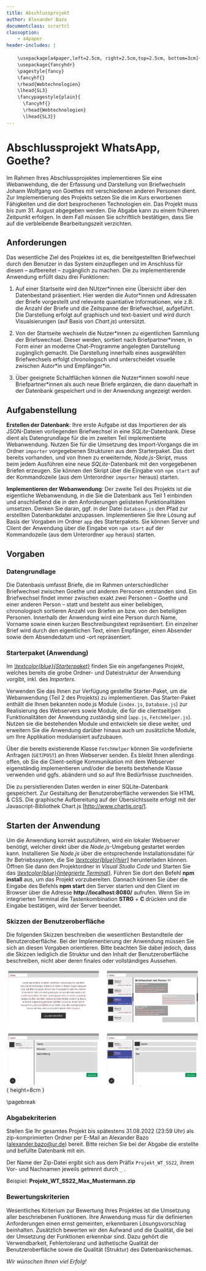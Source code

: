 ```yaml
---
title: Abschlussprojekt
author: Alexander Bazo
documentclass: scrartcl
classoption:
    - a4paper
header-includes: |

    \usepackage[a4paper,left=2.5cm, right=2.5cm,top=2.5cm, bottom=3cm]{geometry}
    \usepackage{fancyhdr}
    \pagestyle{fancy}
    \fancyhf{}
    \rhead{Webtechnologien}
    \lhead{SL3}
    \fancypagestyle{plain}{
      \fancyhf{}
      \rhead{Webtechnologien}
      \lhead{SL3}}
---
```


# Abschlussprojekt WhatsApp, Goethe?

Im Rahmen Ihres Abschlussprojektes implementieren Sie eine Webanwendung, die der Erfassung und Darstellung von Briefwechseln Johann Wolfgang von Goethes mit verschiedenen anderen Personen dient. Zur Implementierung des Projekts setzen Sie die im Kurs erworbenen Fähigkeiten und die dort besprochenen Technologien ein. Das Projekt muss bis zum 31. August abgegeben werden. Die Abgabe kann zu einem früheren Zeitpunkt erfolgen. In dem Fall müssen Sie schriftlich bestätigen, dass Sie auf die verbleibende Bearbeitungszeit verzichten.

## Anforderungen

Das wesentliche Ziel des Projektes ist es, die bereitgestellten Briefwechsel durch den Benutzer in das System einzupflegen und im Anschluss für diesen – aufbereitet – zugänglich zu machen. Die zu implementierende Anwendung erfüllt dazu drei Funktionen: 

1. Auf einer Startseite wird den NUtzer*innen eine Übersicht über den Datenbestand präsentiert. Hier werden die Autor\*innen und Adressaten der Briefe vorgestellt und relevante quantiative Informationen, wie z.B. die Anzahl der Briefe und die Zeitspanne der Briefwechsel, aufgeführt. Die Darstellung erfolgt auf graphisch und text-basiert und wird durch Visualsierungen (auf Basis von _Chart.js_) untersützt.

2. Von der Startseite wechseln die Nutzer\*innen zu eigentlichen Sammlung der Briefswechsel. Dieser werden, sortiert nach Briefpartner\*innen, in Form einer an moderne Chat-Programme angelegten Darstellung zugänglich gemacht. Die Darstellung innerhalb eines ausgewählten Briefwechsels erfolgt chronologisch und unterscheidet visuelle zwischen Autor\*in und Empfänger\*in.

3. Über geeignete Schaltflächen können die Nutzer\*innen sowohl neue Briefpartner\*innen als auch neue Briefe ergänzen, die dann dauerhaft in der Datenbank gespeichert und in der Anwendung angezeigt werden.

## Aufgabenstellung

**Erstellen der Datenbank**: Ihre erste Aufgabe ist das Importieren der als JSON-Dateien vorliegenden Briefwechsel in eine _SQLite_-Datenbank. Diese dient als Datengrundlage für die im zweiten Teil implementierte Webanwendung. Nutzen Sie für die Umsetzung des Import-Vorgangs die im Ordner `importer` vorgegebenen Strukturen aus dem Starterpaket. Das dort bereits vorhanden, und von Ihnen zu erweiternde, _Node.js_-Skript, muss beim jedem Ausführen eine neue _SQLite_-Datenbank mit den vorgegebenen Briefen erzeugen. Sie können den Skript über die Eingabe von `npm start` auf der Kommandozeile (aus dem Unterordner `importer` heraus) starten.

**Implementieren der Webanwendung**: Der zweite Teil des Projekts ist die eigentliche Webanwendung, in die Sie die Datenbank aus Teil 1 einbinden und anschließend die in den Anforderungen gelisteten Funktionalitäten umsetzen. Denken Sie daran, ggf. in der Datei `Database.js` den Pfad zur erstellten Datenbankdatei anzupassen. Implementieren Sie Ihre Lösung auf Basis der Vorgaben im Ordner `app` des Starterpakets. Sie können Server und Client der Anwendung über die Eingabe von `npm start` auf der Kommandozeile (aus dem Unterordner `app` heraus) starten.

## Vorgaben

### Datengrundlage

Die Datenbasis umfasst Briefe, die im Rahmen unterschiedlicher Briefwechsel zwischen Goethe und anderen Personen entstanden sind. Ein Briefwechsel findet immer zwischen exakt zwei Personen – Goethe und einer anderen Person – statt und besteht aus einer beliebigen, chronologisch sortieren Anzahl von Briefen an bzw. von den beteiligten Personen. Innerhalb der Anwendung wird eine Person durch Name, Vorname sowie einen kurzen Beschreibungstext repräsentiert. Ein einzelner Brief wird durch den eigentlichen Text, einen Empfänger, einen Absender sowie dem Absendedatum und -ort repräsentiert.

### Starterpaket (Anwendung)

Im [_\textcolor{blue}{Starterpaket}_](https://github.com/Webtechnologien-Regensburg/WebTech-SS2022-WhatsAppGoethe-Starter/archive/refs/heads/starter.zip) finden Sie ein angefangenes Projekt, welches bereits die grobe Ordner- und Dateistruktur der Anwendung vorgibt, inkl. des _Importers_.

Verwenden Sie das Ihnen zur Verfügung gestellte Starter-Paket, um die Webanwendung (Teil 2 des Projekts) zu implementieren. Das Starter-Paket enthält die Ihnen bekannten node.js Module (`index.js`, `Database.js`) zur Realisierung des Webservers sowie Module, die für die clientseitigen Funktionalitäten der Anwendung zuständig sind (`app.js`, `FetchHelper.js`). Nutzen sie die bestehenden Module und entwickeln sie diese weiter, und erweitern Sie die Anwendung darüber hinaus auch um zusätzliche Module, um Ihre Applikation modularisiert aufzubauen. 

Über die bereits existierende Klasse `FetchHelper` können Sie vordefinierte Anfragen (`GET`/`POST`) an Ihren Webserver senden. Es bleibt Ihnen allerdings offen, ob Sie die Client-seitige Kommunikation mit dem Webserver eigenständig implementieren und/oder die bereits bestehende Klasse verwenden und ggfs. abändern und so auf Ihre Bedürfnisse zuschneiden.

Die zu persistierenden Daten werden in einer SQLite-Datenbank gespeichert. Zur Gestaltung der Benutzeroberfläche verwenden Sie HTML & CSS. Die graphische Aufbereitung auf der Übersichtsseite erfolgt mit der Javascript-Bibliothek Chart.js [http://www.chartjs.org/]. 

## Starten der Anwendung

Um die Anwendung korrekt auszuführen, wird ein lokaler Webserver benötigt, welcher direkt über die _Node.js_-Umgebung gestartet werden kann. Installieren Sie _Node.js_ über die entsprechende Installationsdatei für Ihr Betriebssystem, die Sie [_\textcolor{blue}{hier}_](https://nodejs.org/en/download/) herunterladen können. Öffnen Sie dann den Projektordner in _Visual Studio Code_ und Starten Sie das [_\textcolor{blue}{integrierte Terminal}_](https://code.visualstudio.com/docs/editor/integrated-terminal). Führen Sie dort den Befehl **npm install** aus, um das Projekt vorzubereiten. Dannach können Sie über die Eingabe des Befehls **npm start** den Server starten und den Client im Browser über die Adresse **http://localhost:8080/** aufrufen. Wenn Sie im integrierten Terminal die Tastenkombination **STRG** + **C** drücken und die Eingabe bestätigen, wird der Server beendet.

### Skizzen der Benutzeroberfläche

Die folgenden Skizzen beschreiben die wesentlichen Bestandteile der Benutzeroberfläche. Bei der Implementierung der Anwendung müssen Sie sich an diesen Vorgaben orientieren. Bitte
beachten Sie dabei jedoch, dass die Skizzen lediglich die Struktur und den Inhalt der Benutzeroberfläche beschreiben, nicht aber deren finales oder vollständiges Aussehen.

![Startseite](docs/Skizze.png){ height=8cm }

\pagebreak

### Abgabekriterien

Stellen Sie Ihr gesamtes Projekt bis spätestens 31.08.2022 (23:59 Uhr) als zip-komprimierten Ordner per E-Mail an Alexander Bazo (alexander.bazo@ur.de) bereit. Bitte reichen Sie bei der Abgabe die erstellte und befüllte Datenbank mit ein.  

Der Name der Zip-Datei ergibt sich aus dem Präfix `Projekt_WT_SS22`, ihrem Vor- und Nachnamen jeweils getrennt durch `_` .

Beispiel: **Projekt_WT_SS22_Max_Mustermann.zip**

### Bewertungskriterien

Wesentliches Kriterium zur Bewertung Ihres Projektes ist die Umsetzung aller beschriebenen Funktionen. Ihre Anwendung muss für die definierten Anforderungen einen ernst gemeinten, erkennbaren Lösungsvorschlag beinhalten. Zusätzlich bewerten wir den Aufwand und die Qualität, die bei der Umsetzung der Funktionen erkennbar sind. Dazu gehört die Verwendbarkeit, Fehlertoleranz und ästhetische Qualität der Benutzeroberfläche sowie die Qualität (Struktur) des Datenbankschemas.

_Wir wünschen Ihnen viel Erfolg!_
